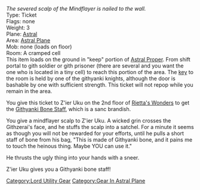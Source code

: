 *The severed scalp of the Mindflayer is nailed to the wall.*  
Type: Ticket  
Flags: none  
Weight: 3  
Plane: [Astral](:Category:Astral.md "wikilink")  
Area: [Astral Plane](:Category:Astral_Plane.md "wikilink")  
Mob: none (loads on floor)  
Room: A cramped cell  
This item loads on the ground in "keep" portion of [Astral
Proper](:Category:Astral_Plane.md "wikilink"). From shift portal to gith
soldier or gith prisoner (there are several and you want the one who is
located in a tiny cell) to reach this portion of the area. The
[key](Intricate_Key.md "wikilink") to the room is held by one of the
githyanki knights, although the door is bashable by one with sufficient
strength. This ticket will not repop while you remain in the area.

You give this ticket to Z'ier Uku on the 2nd floor of [Rietta's
Wonders](:Category:Rietta's_Wonders.md "wikilink") to get the [Githyanki
Bone Staff](Githyanki_Bone_Staff "wikilink"), which is a sanc brandish.

You give a mindflayer scalp to Z'ier Uku. A wicked grin crosses the
Githzerai's face, and he stuffs the scalp into a satchel. For a minute
it seems as though you will not be rewarded for your efforts, until he
pulls a short staff of bone from his bag, "This is made of Githyanki
bone, and it pains me to touch the heinous thing. Maybe YOU can use it."

He thrusts the ugly thing into your hands with a sneer.

Z'ier Uku gives you a Githyanki bone staff!

[Category:Lord Utility Gear](Category:Lord_Utility_Gear "wikilink")
[Category:Gear In Astral
Plane](Category:Gear_In_Astral_Plane "wikilink")
